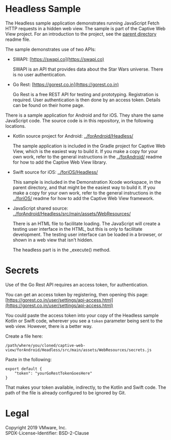 Headless Sample
===============
The Headless sample application demonstrates running JavaScript Fetch HTTP
requests in a hidden web view. The sample is part of the Captive Web View
project. For an introduction to the project, see the [parent directory](/../)
readme file.

The sample demonstrates use of two APIs:

-   SWAPI: [https://swapi.co](https://swapi.co)

    SWAPI is an API that provides data about the Star Wars universe. There is no
    user authentication.

-   Go Rest: [https://gorest.co.in](https://gorest.co.in)

    Go Rest is a free REST API for testing and prototyping. Registration is
    required. User authentication is then done by an access token. Details can
    be found on their home page.

There is a sample application for Android and for iOS. They share the same
JavaScript code. The source code is in this repository, in the following
locations.

-   Kotlin source project for Android: [../forAndroid/Headless/](../forAndroid/Headless/)

    The sample application is included in the Gradle project for Captive Web
    View, which is the easiest way to build it. If you make a copy for your own
    work, refer to the general instructions in the
    [../forAndroid/](../forAndroid/) readme for how to add the Captive Web View
    library.

-   Swift source for iOS: [../foriOS/Headless/](../foriOS/Headless/)

    This sample is included in the Demonstration Xcode workspace, in the parent
    directory, and that might be the easiest way to build it. If you make a copy
    for your own work, refer to the general instructions in the
    [../foriOS/](../foriOS/) readme for how to add the Captive Web View
    framework.

-   JavaScript shared source: [../forAndroid/Headless/src/main/assets/WebResources/](../forAndroid/Headless/src/main/assets/WebResources/)

    There is an HTML file to facilitate loading. The JavaScript will create a
    testing user interface in the HTML, but this is only to facilitate
    development. The testing user interface can be loaded in a browser, or shown
    in a web view that isn't hidden.

    The headless part is in the _execute() method.

Secrets
=======
Use of the Go Rest API requires an access token, for authentication.

You can get an access token by registering, then opening this page:  
[https://gorest.co.in/user/settings/api-access.html](https://gorest.co.in/user/settings/api-access.html)

You could paste the access token into your copy of the Headless sample Kotlin or
Swift code, wherever you see a `token` parameter being sent to the web view.
However, there is a better way.

Create a file here:  

    /path/where/you/cloned/captive-web-view/forAndroid/Headless/src/main/assets/WebResources/secrets.js

Paste in the following:

    export default {
        "token": "yourGoRestTokenGoesHere"
    }

That makes your token available, indirectly, to the Kotlin and Swift code. The
path of the file is already configured to be ignored by Git.

Legal
=====
Copyright 2019 VMware, Inc.  
SPDX-License-Identifier: BSD-2-Clause
